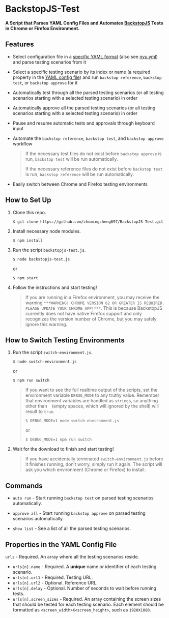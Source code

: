 # BackstopJS-Test

**A Script that Parses YAML Config Files and Automates [BackstopJS](https://github.com/garris/BackstopJS) Tests in Chrome or Firefox Environment.**

## Features

- Select configuration file in a [specific YAML format](#properties-in-the-yaml-config-file) (also see [nyu.yml](nyu.yml)) and parse testing scenarios from it

- Select a specific testing scenario by its index or name (a required property in the [YAML config file](#properties-in-the-yaml-config-file)) and run `backstop reference`, `backstop test`, or `backstop approve` for it

- Automatically test through all the parsed testing scenarios (or all testing scenarios starting with a selected testing scenario) in order

- Automatically approve all the parsed testing scenarios (or all testing scenarios starting with a selected testing scenario) in order

- Pause and resume automatic tests and approvals through keyboard input

- Automate the `backstop reference`, `backstop test`, and `backstop approve` workflow

    > If the necessary test files do not exist before `backstop approve` is run, `backstop test` will be run automatically.
    >
    > If the necessary reference files do not exist before `backstop test` is run, `backstop reference` will be run automatically.

- Easily switch between Chrome and Firefox testing environments

## How to Set Up

1. Clone this repo.
    ```
    $ git clone https://github.com/zhumingcheng697/BackstopJS-Test.git
    ```
   
2. Install necessary node modules.
    ```
    $ npm install
    ```
   
3. Run the script `backstopjs-test.js`.
    ```
    $ node backstopjs-test.js
    ```
   
    or
   
    ```
    $ npm start
    ```
   
4. Follow the instructions and start testing!

    > If you are running in a Firefox environment, you may receive the warning `***WARNING! CHROME VERSION 62 OR GREATER IS REQUIRED. PLEASE UPDATE YOUR CHROME APP!***`. This is because BackstopJS currently does not have native Firefox support and only recognizes the version number of Chrome, but you may safely ignore this warning.

## How to Switch Testing Environments

1. Run the script `switch-environment.js`.
    ```
    $ node switch-environment.js
    ```
    
    or
    
    ```
    $ npm run switch
    ```
   
   > If you want to see the full realtime output of the scripts, set the environment variable `DEBUG_MODE` to any truthy value. Remember that environment variables are handled as `string`s, so anything other than ` ` (empty spaces, which will ignored by the shell) will result to `true`.
    > ```
    > $ DEBUG_MODE=1 node switch-environment.js
    > ```
    > or
    > ```
    > $ DEBUG_MODE=1 npm run switch
    > ```

2. Wait for the download to finish and start testing!

    > If you have accidentally terminated `switch-environment.js` before it finishes running, don’t worry, simply run it again. The script will ask you which environment (Chrome or Firefox) to install.

## Commands

- `auto run` - Start running `backstop test` on parsed testing scenarios automatically.

- `approve all` - Start running `backstop approve` on parsed testing scenarios automatically.

- `show list` - See a list of all the parsed testing scenarios.

## Properties in the YAML Config File

`urls` - Required. An array where all the testing scenarios reside.

- `urls[n].name` - Required. A **unique** name or identifier of each testing scenario.
- `urls[n].url1` - Required. Testing URL.
- `urls[n].url2` - Optional. Reference URL.
- `urls[n].delay` - Optional. Number of seconds to wait before running tests.
- `urls[n].screen_sizes` - Required. An array containing the screen sizes that should be tested for each testing scenario. Each element should be formatted as `<screen_width>X<screen_height>`, such as `1920X1080`.